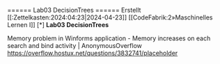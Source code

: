 ====== Lab03 DecisionTrees ======
Erstellt [[:Zettelkasten:2024:04:23|2024-04-23]]
[[CodeFabrik:2»Maschinelles Lernen I]]
[*] **Lab03 DecisionTrees** 

  
Memory problem in Winforms application - Memory increases on each search and bind activity | AnonymousOverflow 
https://overflow.hostux.net/questions/3832741/placeholder





